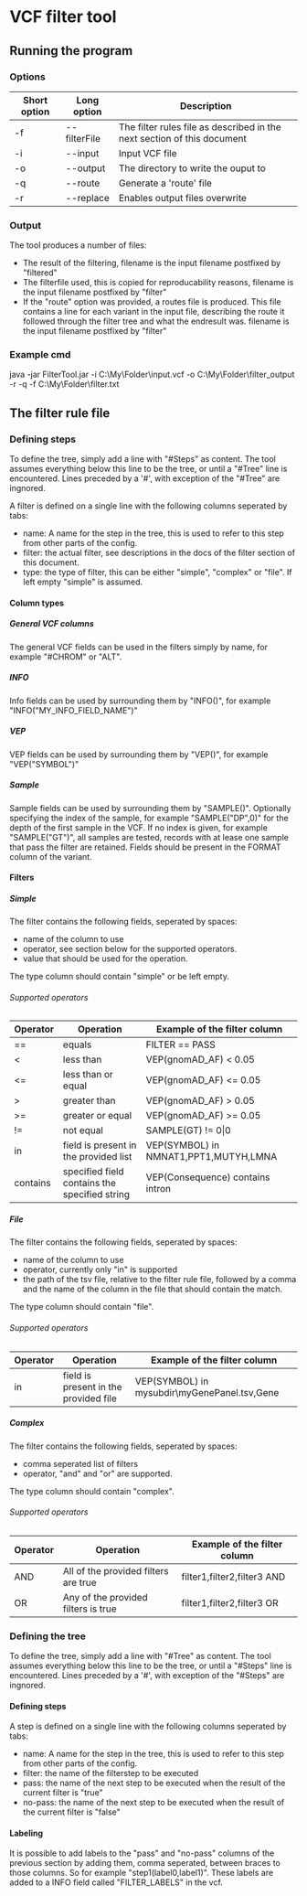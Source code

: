 # VCF filter tool
## Running the program
### Options
|Short option|Long option|Description|                   
|---|---|---|
|-f| --filterFile <File>|The filter rules file as described in the next section of this document|   
|-i| --input <File>|Input VCF file|
|-o| --output <File>|The directory to write the ouput to|              
|-q| --route|Generate a 'route' file|
|-r| --replace|Enables output files overwrite|

### Output
The tool produces a number of files:
- The result of the filtering, filename is the input filename postfixed by "filtered"
- The filterfile used, this is copied for reproducability reasons, filename is the input filename postfixed by "filter"
- If the "route" option was provided, a routes file is produced. 
This file contains a line for each variant in the input file, describing the route it followed through the filter tree and what the endresult was.
filename is the input filename postfixed by "filter"

### Example cmd
java -jar FilterTool.jar -i C:\My\Folder\input.vcf -o C:\My\Folder\filter_output -r -q -f C:\My\Folder\filter.txt

## The filter rule file
### Defining steps
To define the tree, simply add a line with "#Steps" as content.
The tool assumes everything below this line to be the tree, or until a "#Tree" line is encountered. 
Lines preceded by a '#', with exception of the "#Tree" are ingnored.

A filter is defined on a single line with the following columns seperated by tabs: 
- name: A name for the step in the tree, this is used to refer to this step from other parts of the config.
- filter: the actual filter, see descriptions in the docs of the filter section of this document.
- type: the type of filter, this can be either "simple", "complex" or "file". If left empty "simple" is assumed.

#### Column types
##### General VCF columns
The general VCF fields can be used in the filters simply by name, for example "#CHROM" or "ALT".
##### INFO
Info fields can be used by surrounding them by "INFO()", for example "INFO("MY_INFO_FIELD_NAME")"
##### VEP
VEP fields can be used by surrounding them by "VEP()", for example "VEP("SYMBOL")"
##### Sample
Sample fields can be used by surrounding them by "SAMPLE()".
Optionally specifying the index of the sample, for example "SAMPLE("DP",0)" for the depth of the first sample in the VCF.
If no index is given, for example "SAMPLE("GT")", all samples are tested, records with at lease one sample that pass the filter are retained.
Fields should be present in the FORMAT column of the variant.

#### Filters
##### Simple
The filter contains the following fields, seperated by spaces:
- name of the column to use
- operator, see section below for the supported operators.
- value that should be used for the operation.

The type column should contain "simple" or be left empty.
###### Supported operators
|Operator|Operation|Example of the filter column|
|---|---|---|
|==|equals|FILTER == PASS|
|\<|less than|VEP(gnomAD_AF) < 0.05|
|\<=|less than or equal|VEP(gnomAD_AF) <= 0.05|
|\>|greater than|VEP(gnomAD_AF) > 0.05|
|\>=|greater or equal|VEP(gnomAD_AF) >= 0.05|
|!=|not equal|SAMPLE(GT) != 0&#124;0|
|in|field is present in the provided list|VEP(SYMBOL) in NMNAT1,PPT1,MUTYH,LMNA|
|contains|specified field contains the specified string|VEP(Consequence) contains intron|

##### File
The filter contains the following fields, seperated by spaces:
- name of the column to use
- operator, currently only "in" is supported
- the path of the tsv file, relative to the filter rule file, followed by a comma and the name of the column in the file that should contain the match.

The type column should contain "file".

###### Supported operators
|Operator|Operation|Example of the filter column|
|---|---|---|
|in|field is present in the provided file|VEP(SYMBOL) in mysubdir\myGenePanel.tsv,Gene|
##### Complex
The filter contains the following fields, seperated by spaces:
- comma seperated list of filters
- operator, "and" and "or" are supported.

The type column should contain "complex".
###### Supported operators
|Operator|Operation|Example of the filter column|
|---|---|---|
|AND|All of the provided filters are true|filter1,filter2,filter3 AND|
|OR|Any of the provided filters is true|filter1,filter2,filter3 OR|

### Defining the tree
To define the tree, simply add a line with "#Tree" as content.
The tool assumes everything below this line to be the tree, or until a "#Steps" line is encountered.
Lines preceded by a '#', with exception of the "#Steps" are ingnored.

#### Defining steps
A step is defined on a single line with the following columns seperated by tabs: 
- name: A name for the step in the tree, this is used to refer to this step from other parts of the config.
- filter: the name of the filterstep to be executed
- pass: the name of the next step to be executed when the result of the current filter is "true"
- no-pass: the name of the next step to be executed when the result of the current filter is "false" 
#### Labeling
It is possible to add labels to the "pass" and "no-pass" columns of the previous section by adding them, comma seperated, between braces to those columns.
So for example "step1(label0,label1)".
These labels are added to a INFO field called "FILTER_LABELS" in the vcf.
